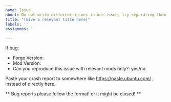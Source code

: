 ```yaml
---
name: Issue
about: Do not write different issues in one issue, try separating them
title: "[Give a relevant title here]"
labels: ''
assignees: ''

---
```


 If bug:

 * Forge Version: 
 * Mod Version: 
 * Can you reproduce this issue with relevant mods only?: yes/no

Paste your crash report to somewhere like https://paste.ubuntu.com/ , instead of directly here.

** Bug reports please follow the format! or it might be closed! **